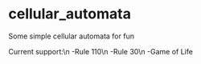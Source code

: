 # cellular_automata
Some simple cellular automata for fun

Current support:\n
-Rule 110\n
-Rule 30\n
-Game of Life
